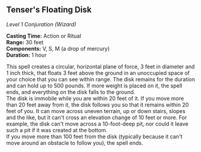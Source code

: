 ## Tenser's Floating Disk
*Level 1 Conjuration (Wizard)*

**Casting Time:** Action or Ritual  
**Range:** 30 feet  
**Components:** V, S, M (a drop of mercury)  
**Duration:** 1 hour  

This spell creates a circular, horizontal plane of force, 3 feet in diameter and 1 inch thick, that floats 3 feet above the ground in an unoccupied space of your choice that you can see within range. The disk remains for the duration and can hold up to 500 pounds. If more weight is placed on it, the spell ends, and everything on the disk falls to the ground.  
The disk is immobile while you are within 20 feet of it. If you move more than 20 feet away from it, the disk follows you so that it remains within 20 feet of you. It can move across uneven terrain, up or down stairs, slopes and the like, but it can't cross an elevation change of 10 feet or more. For example, the disk can't move across a 10-foot-deep pit, nor could it leave such a pit if it was created at the bottom.  
If you move more than 100 feet from the disk (typically because it can't move around an obstacle to follow you), the spell ends.